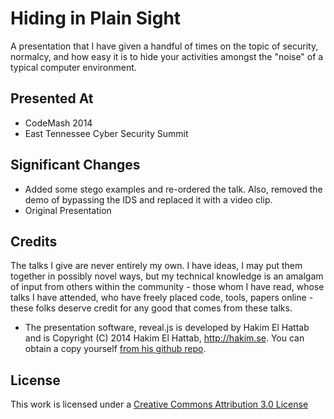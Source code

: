 # Hiding in Plain Sight

A presentation that I have given a handful of times on the topic of security, normalcy, and how easy it is to hide your activities amongst the "noise" of a typical computer environment.

## Presented At
- CodeMash 2014
- East Tennessee Cyber Security Summit

## Significant Changes
- Added some stego examples and re-ordered the talk. Also, removed the demo of bypassing the IDS and replaced it with a video clip.
- Original Presentation


## Credits
The talks I give are never entirely my own. I have ideas, I may put them together in possibly novel ways, but my technical knowledge is an amalgam of input from others within the community - those whom I have read, whose talks I have attended, who have freely placed code, tools, papers online - these folks deserve credit for any good that comes from these talks.

- The presentation software, reveal.js is developed by Hakim El Hattab and is Copyright (C) 2014 Hakim El Hattab, http://hakim.se. You can obtain a copy yourself [from his github repo](https://github.com/hakimel/reveal.js).

## License

This work is licensed under a [Creative Commons Attribution 3.0 License](http://creativecommons.org/licenses/by/3.0/)
